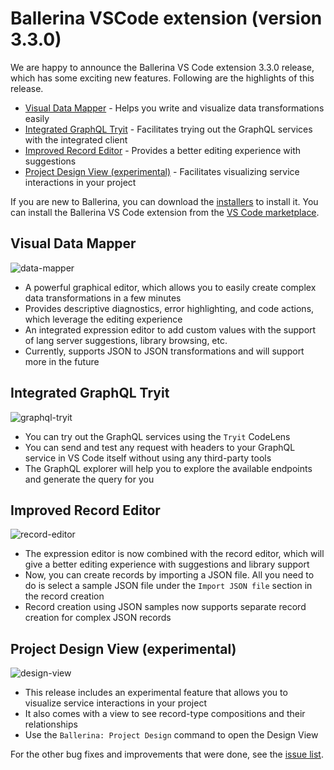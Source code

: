 # Ballerina VSCode extension (version 3.3.0) 

We are happy to announce the Ballerina VS Code extension 3.3.0 release, which has some exciting new features. Following are the highlights of this release.

- [Visual Data Mapper](#data-mapper) - Helps you write and visualize data transformations easily
- [Integrated GraphQL Tryit](#integrated-graphql-tryit) - Facilitates trying out the GraphQL services with the integrated client 
- [Improved Record Editor](#record-editor) - Provides a better editing experience with suggestions 
- [Project Design View (experimental)](#record-editor) - Facilitates visualizing service interactions in your project

If you are new to Ballerina, you can download the [installers](/downloads/#swanlake) to install it. You can install the Ballerina VS Code extension from the [VS Code marketplace](https://marketplace.visualstudio.com/items?itemName=WSO2.ballerina). 

## Visual Data Mapper

![data-mapper](../../img/release-notes/data-mapper.gif)

- A powerful graphical editor, which allows you to easily create complex data transformations in a few minutes
- Provides descriptive diagnostics, error highlighting, and code actions, which leverage the editing experience
- An integrated expression editor to add custom values with the support of lang server suggestions, library browsing, etc.
- Currently, supports JSON to JSON transformations and will support more in the future

## Integrated GraphQL Tryit
![graphql-tryit](../../img/release-notes/graphql-tryit.gif)

- You can try out the GraphQL services using the `Tryit` CodeLens 
- You can send and test any request with headers to your GraphQL service in VS Code itself without using any third-party tools
- The GraphQL explorer will help you to explore the available endpoints and generate the query for you

## Improved Record Editor
![record-editor](../../img/release-notes/record-editor.gif)

- The expression editor is now combined with the record editor, which will give a better editing experience with suggestions and library support
- Now, you can create records by importing a JSON file. All you need to do is select a sample JSON file under the `Import JSON file` section in the record creation
- Record creation using JSON samples now supports separate record creation for complex JSON records 

## Project Design View (experimental)
![design-view](../../img/release-notes/design-view.gif)

- This release includes an experimental feature that allows you to visualize service interactions in your project
- It also comes with a view to see record-type compositions and their relationships
- Use the `Ballerina: Project Design` command to open the Design View

For the other bug fixes and improvements that were done, see the [issue list](https://github.com/wso2/ballerina-plugin-vscode/issues?q=is%3Aissue+is%3Aclosed). 
